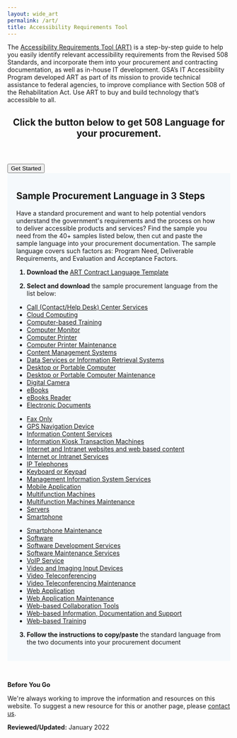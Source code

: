 ```yaml
---
layout: wide_art
permalink: /art/
title: Accessibility Requirements Tool
---
```

The <a href="/art/">Accessibility Requirements Tool (ART)</a> is a step-by-step guide to help you easily identify relevant accessibility requirements from the Revised 508 Standards, and incorporate them into your procurement and contracting documentation, as well as in-house IT development. GSA’s IT Accessibility Program developed ART as part of its mission to provide technical assistance to federal agencies, to improve compliance with Section 508 of the Rehabilitation Act. Use ART to buy and build technology that’s accessible to all.
<div class="usa-card-group">
  <div class="tablet:grid-col-12 usa-card">
    <div class="usa-card__container">
      <header class="usa-card__header">
        <h2 class="usa-card__heading">Click the button below to get 508 Language for your procurement.</h2>
      </header>
      <div class="usa-card__body">
        <div class="mobile-lg:grid-col-8">
          <a href="/art/start">
            <button class="usa-button usa-button--accent-warm usa-focus">Get Started</button>
          </a>
        </div>
      </div>
    </div>
  </div>
</div>
<div id="target" style="background-color: #f5f9fc; padding:10px 20px 20px 20px">
  <h2>
    <strong>Sample Procurement Language in 3 Steps</strong>
  </h2>
  <p>
    Have a standard procurement and want to help potential vendors understand the government's requirements and the process on how to deliver accessible products and services? Find the sample you need from the 40+ samples listed below, then cut and paste the sample language into your procurement documentation. The sample language covers such factors as: Program Need, Deliverable Requirements, and Evaluation and Acceptance Factors.
  </p>
  
  <ol style="font-weight: bold;">
    <li>
      <p>
        <strong>Download</strong> the <a target="_blank" href="https://assets.section508.gov/files/ART%20Contract%20Language%20Template.pdf " style="font-weight: normal;"> ART Contract Language Template </a>
      </p>
    </li>
    <li>
      <p>
        <strong>Select and download</strong> <span style="font-weight: normal;"> the sample procurement language from the list below: </span>
      </p>
    </li>
  </ol>
  
  <div class="grid-row grid-gap">
    <div class="desktop:grid-col-4">
      <ul class="list_1">
        <li>
          <a href="/sample-procurement/call-contacthelp-desk-center-services">Call (Contact/Help Desk) Center Services</a>
        </li>
        <li>
          <a href="/sample-procurement/cloud-computing">Cloud Computing</a>
        </li>
        <li>
          <a href="/sample-procurement/computer-based-training">Computer-based Training</a>
        </li>
        <li>
          <a href="/sample-procurement/computer-monitor">Computer Monitor</a>
        </li>
        <li>
          <a href="/sample-procurement/computer-printer">Computer Printer</a>
        </li>
        <li>
          <a href="/sample-procurement/computer-printer-maintenance ">Computer Printer Maintenance</a>
        </li>
        <li>
          <a href="/sample-procurement/content-management-systems">Content Management Systems</a>
        </li>
        <li>
          <a href="/sample-procurement/data-services-or-information-retrieval-systems">Data Services or Information Retrieval Systems</a>
        </li>
        <li>
          <a href="/sample-procurement/desktop-or-portable-computer">Desktop or Portable Computer</a>
        </li>
        <li>
          <a href="/sample-procurement/desktop-or-portable-computer-maintenance">Desktop or Portable Computer Maintenance</a>
        </li>
        <li>
          <a href="/sample-procurement/digital-camera">Digital Camera</a>
        </li>
        <li>
          <a href="/sample-procurement/ebooks">eBooks</a>
        </li>
        <li>
          <a href="/sample-procurement/ebooks-reader">eBooks Reader</a>
        </li>
        <li>
          <a href="/sample-procurement/electronic-documents">Electronic Documents</a>
        </li>
      </ul>
    </div>
    <div class="desktop:grid-col-4">
      <ul class="list_1">
        <li>
          <a href="/sample-procurement/fax-machine ">Fax Only</a>
        </li>
        <li>
          <a href="/sample-procurement/gps-navigation-device">GPS Navigation Device</a>
        </li>
        <li>
          <a href="/sample-procurement/information-content-services">Information Content Services</a>
        </li>
        <li>
          <a href="/sample-procurement/information-kioskstransaction-machines">Information Kiosk Transaction Machines</a>
        </li>
        <li>
          <a href="/sample-procurement/internet-and-intranet-websites-and-web-based-content">Internet and Intranet websites and web based content</a>
        </li>
        <li>
          <a href=" /sample-procurement/intranet-or-internet-services">Internet or Intranet Services</a>
        </li>
        <li>
          <a href="/sample-procurement/ip-telephones">IP Telephones</a>
        </li>
        <li>
          <a href="/sample-procurement/keyboard-or-keypad">Keyboard or Keypad</a>
        </li>
        <li>
          <a href="/sample-procurement/management-information-system-services">Management Information System Services</a>
        </li>
        <li>
          <a href=" /sample-procurement/mobile-application">Mobile Application</a>
        </li>
        <li>
          <a href="/sample-procurement/multifunction-machine">Multifunction Machines</a>
        </li>
        <li>
          <a href="/sample-procurement/multifunction-machines-maintenance ">Multifunction Machines Maintenance</a>
        </li>
        <li>
          <a href="/sample-procurement/servers">Servers</a>
        </li>
        <li>
          <a href="/sample-procurement/smartphone">Smartphone</a>
        </li>
      </ul>
    </div>
    <div class="desktop:grid-col-4">
      <ul class="list_1">
        <li>
          <a href="/sample-procurement/smartphone-maintenance ">Smartphone Maintenance</a>
        </li>
        <li>
          <a href="/sample-procurement/electronic-software ">Software</a>
        </li>
        <li>
          <a href="/sample-procurement/software-development-services">Software Development Services</a>
        </li>
        <li>
          <a href="/sample-procurement/software-maintenance-services ">Software Maintenance Services</a>
        </li>
        <li>
          <a href="/sample-procurement/voip-services">VoIP Service</a>
        </li>
        <li>
          <a href="/sample-procurement/video-and-imaging-input-devices">Video and Imaging Input Devices</a>
        </li>
        <li>
          <a href="/sample-procurement/video-teleconferencing">Video Teleconferencing</a>
        </li>
        <li>
          <a href="/sample-procurement/video-teleconference-maintenance ">Video Teleconferencing Maintenance</a>
        </li>
        <li>
          <a href="/sample-procurement/web-application">Web Application</a>
        </li>
        <li>
          <a href="/sample-procurement/web-application-maintenance">Web Application Maintenance</a>
        </li>
        <li>
          <a href="/sample-procurement/web-based-collaboration-tools">Web-based Collaboration Tools</a>
        </li>
        <li>
          <a href="/sample-procurement/web-based-information-documentation-and-support ">Web-based Information, Documentation and Support</a>
        </li>
        <li>
          <a href="/sample-procurement/web-based-training">Web-based Training</a>
        </li>
      </ul>
    </div>
  </div>
  
  <ol start="3" style="font-weight: bold; margin-top: 10px;">
    <li>
      <p>
        <strong>Follow the instructions to copy/paste </strong> <span style="font-weight: normal;">the standard language from the two documents into your procurement document </span>
      </p>
    </li>
  </ol>
</div>

<p>  </p>

<div class="grid-row grid-gap">
  <div class="border-base radius-lg border-1px">
    <div class="padding-1">
      <p>
        <strong>Before You Go</strong>
      </p>
      <p dir="ltr">
        We're always working to improve the information and resources on this website. To suggest a new resource for this or another page, please <a class="mailto" href="mailto:section.508@gsa.gov">contact us</a>.
      </p>
    </div>
  </div>
</div>
<div>
  <p><span class="bold"><strong>Reviewed/Updated:</strong> January 2022 </span></p>
</div>